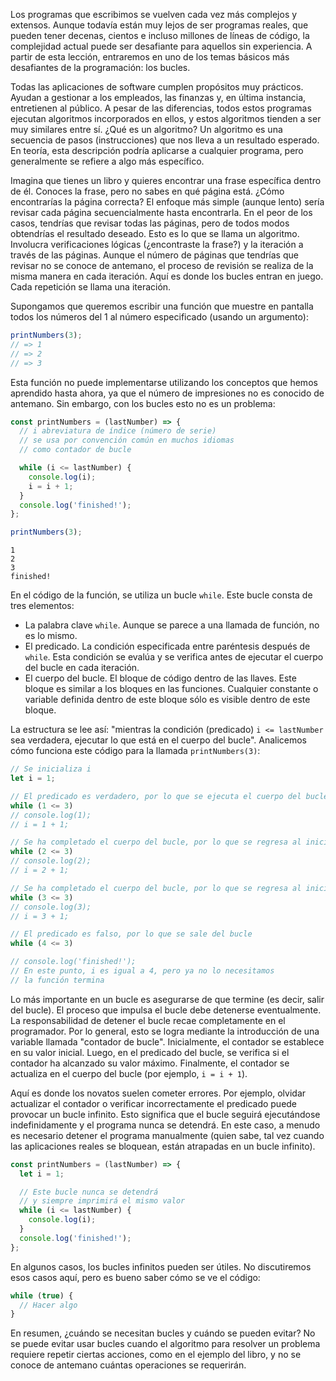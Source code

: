 
Los programas que escribimos se vuelven cada vez más complejos y extensos. Aunque todavía están muy lejos de ser programas reales, que pueden tener decenas, cientos e incluso millones de líneas de código, la complejidad actual puede ser desafiante para aquellos sin experiencia. A partir de esta lección, entraremos en uno de los temas básicos más desafiantes de la programación: los bucles.

Todas las aplicaciones de software cumplen propósitos muy prácticos. Ayudan a gestionar a los empleados, las finanzas y, en última instancia, entretienen al público. A pesar de las diferencias, todos estos programas ejecutan algoritmos incorporados en ellos, y estos algoritmos tienden a ser muy similares entre sí. ¿Qué es un algoritmo? Un algoritmo es una secuencia de pasos (instrucciones) que nos lleva a un resultado esperado. En teoría, esta descripción podría aplicarse a cualquier programa, pero generalmente se refiere a algo más específico.

Imagina que tienes un libro y quieres encontrar una frase específica dentro de él. Conoces la frase, pero no sabes en qué página está. ¿Cómo encontrarías la página correcta? El enfoque más simple (aunque lento) sería revisar cada página secuencialmente hasta encontrarla. En el peor de los casos, tendrías que revisar todas las páginas, pero de todos modos obtendrías el resultado deseado. Esto es lo que se llama un algoritmo. Involucra verificaciones lógicas (¿encontraste la frase?) y la iteración a través de las páginas. Aunque el número de páginas que tendrías que revisar no se conoce de antemano, el proceso de revisión se realiza de la misma manera en cada iteración. Aquí es donde los bucles entran en juego. Cada repetición se llama una iteración.

Supongamos que queremos escribir una función que muestre en pantalla todos los números del 1 al número especificado (usando un argumento):

```javascript
printNumbers(3);
// => 1
// => 2
// => 3
```

Esta función no puede implementarse utilizando los conceptos que hemos aprendido hasta ahora, ya que el número de impresiones no es conocido de antemano. Sin embargo, con los bucles esto no es un problema:

```javascript
const printNumbers = (lastNumber) => {
  // i abreviatura de índice (número de serie)
  // se usa por convención común en muchos idiomas
  // como contador de bucle

  while (i <= lastNumber) {
    console.log(i);
    i = i + 1;
  }
  console.log('finished!');
};

printNumbers(3);
```

```text
1
2
3
finished!
```

En el código de la función, se utiliza un bucle `while`. Este bucle consta de tres elementos:

* La palabra clave `while`. Aunque se parece a una llamada de función, no es lo mismo.
* El predicado. La condición especificada entre paréntesis después de `while`. Esta condición se evalúa y se verifica antes de ejecutar el cuerpo del bucle en cada iteración.
* El cuerpo del bucle. El bloque de código dentro de las llaves. Este bloque es similar a los bloques en las funciones. Cualquier constante o variable definida dentro de este bloque sólo es visible dentro de este bloque.

La estructura se lee así: "mientras la condición (predicado) `i <= lastNumber` sea verdadera, ejecutar lo que está en el cuerpo del bucle". Analicemos cómo funciona este código para la llamada `printNumbers(3)`:

```javascript
// Se inicializa i
let i = 1;

// El predicado es verdadero, por lo que se ejecuta el cuerpo del bucle
while (1 <= 3)
// console.log(1);
// i = 1 + 1;

// Se ha completado el cuerpo del bucle, por lo que se regresa al inicio
while (2 <= 3)
// console.log(2);
// i = 2 + 1;

// Se ha completado el cuerpo del bucle, por lo que se regresa al inicio
while (3 <= 3)
// console.log(3);
// i = 3 + 1;

// El predicado es falso, por lo que se sale del bucle
while (4 <= 3)

// console.log('finished!');
// En este punto, i es igual a 4, pero ya no lo necesitamos
// la función termina
```

Lo más importante en un bucle es asegurarse de que termine (es decir, salir del bucle). El proceso que impulsa el bucle debe detenerse eventualmente. La responsabilidad de detener el bucle recae completamente en el programador. Por lo general, esto se logra mediante la introducción de una variable llamada "contador de bucle". Inicialmente, el contador se establece en su valor inicial. Luego, en el predicado del bucle, se verifica si el contador ha alcanzado su valor máximo. Finalmente, el contador se actualiza en el cuerpo del bucle (por ejemplo, `i = i + 1`).

Aquí es donde los novatos suelen cometer errores. Por ejemplo, olvidar actualizar el contador o verificar incorrectamente el predicado puede provocar un bucle infinito. Esto significa que el bucle seguirá ejecutándose indefinidamente y el programa nunca se detendrá. En este caso, a menudo es necesario detener el programa manualmente (quien sabe, tal vez cuando las aplicaciones reales se bloquean, están atrapadas en un bucle infinito).

```javascript
const printNumbers = (lastNumber) => {
  let i = 1;

  // Este bucle nunca se detendrá
  // y siempre imprimirá el mismo valor
  while (i <= lastNumber) {
    console.log(i);
  }
  console.log('finished!');
};
```

En algunos casos, los bucles infinitos pueden ser útiles. No discutiremos esos casos aquí, pero es bueno saber cómo se ve el código:

```javascript
while (true) {
  // Hacer algo
}
```

En resumen, ¿cuándo se necesitan bucles y cuándo se pueden evitar? No se puede evitar usar bucles cuando el algoritmo para resolver un problema requiere repetir ciertas acciones, como en el ejemplo del libro, y no se conoce de antemano cuántas operaciones se requerirán.
